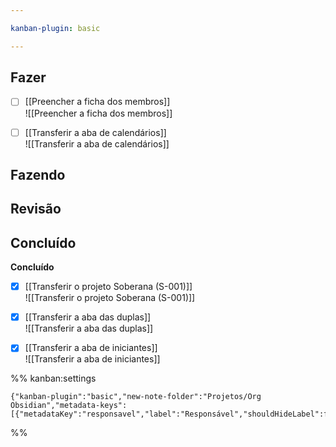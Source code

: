 ```yaml
---

kanban-plugin: basic

---
```


## Fazer

- [ ] [[Preencher a ficha dos membros]]<br>![[Preencher a ficha dos membros]]
- [ ] [[Transferir a aba de calendários]]<br>![[Transferir a aba de calendários]]


## Fazendo



## Revisão



## Concluído

**Concluído**
- [x] [[Transferir o projeto Soberana (S-001)]]<br>![[Transferir o projeto Soberana (S-001)]]
- [x] [[Transferir a aba das duplas]]<br>![[Transferir a aba das duplas]]
- [x] [[Transferir a aba de iniciantes]]<br>![[Transferir a aba de iniciantes]]




%% kanban:settings
```
{"kanban-plugin":"basic","new-note-folder":"Projetos/Org Obsidian","metadata-keys":[{"metadataKey":"responsavel","label":"Responsável","shouldHideLabel":false,"containsMarkdown":true}]}
```
%%
